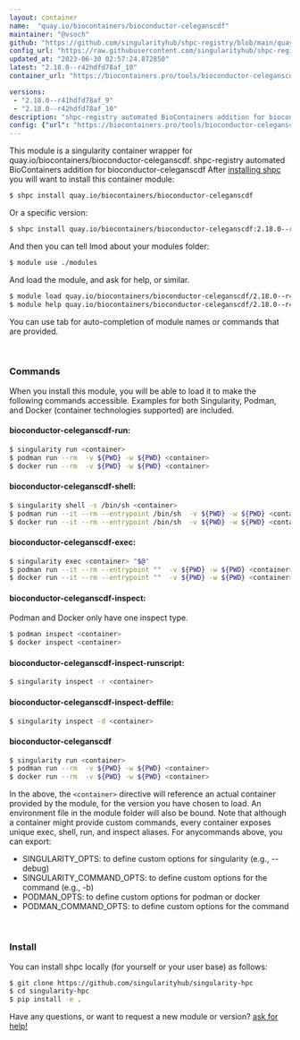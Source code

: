 ```yaml
---
layout: container
name:  "quay.io/biocontainers/bioconductor-celeganscdf"
maintainer: "@vsoch"
github: "https://github.com/singularityhub/shpc-registry/blob/main/quay.io/biocontainers/bioconductor-celeganscdf/container.yaml"
config_url: "https://raw.githubusercontent.com/singularityhub/shpc-registry/main/quay.io/biocontainers/bioconductor-celeganscdf/container.yaml"
updated_at: "2023-06-30 02:57:24.872850"
latest: "2.18.0--r42hdfd78af_10"
container_url: "https://biocontainers.pro/tools/bioconductor-celeganscdf"

versions:
 - "2.18.0--r41hdfd78af_9"
 - "2.18.0--r42hdfd78af_10"
description: "shpc-registry automated BioContainers addition for bioconductor-celeganscdf"
config: {"url": "https://biocontainers.pro/tools/bioconductor-celeganscdf", "maintainer": "@vsoch", "description": "shpc-registry automated BioContainers addition for bioconductor-celeganscdf", "latest": {"2.18.0--r42hdfd78af_10": "sha256:cb4529f9b142253281db618613f2b49cbcc9919ebacb5118c052d1a17e9a0d7e"}, "tags": {"2.18.0--r41hdfd78af_9": "sha256:850fe34fdf991fe4be6cbd4ad77972637a0de722da56179c5e4261f49d95b861", "2.18.0--r42hdfd78af_10": "sha256:cb4529f9b142253281db618613f2b49cbcc9919ebacb5118c052d1a17e9a0d7e"}, "docker": "quay.io/biocontainers/bioconductor-celeganscdf"}
---
```


This module is a singularity container wrapper for quay.io/biocontainers/bioconductor-celeganscdf.
shpc-registry automated BioContainers addition for bioconductor-celeganscdf
After [installing shpc](#install) you will want to install this container module:


```bash
$ shpc install quay.io/biocontainers/bioconductor-celeganscdf
```

Or a specific version:

```bash
$ shpc install quay.io/biocontainers/bioconductor-celeganscdf:2.18.0--r42hdfd78af_10
```

And then you can tell lmod about your modules folder:

```bash
$ module use ./modules
```

And load the module, and ask for help, or similar.

```bash
$ module load quay.io/biocontainers/bioconductor-celeganscdf/2.18.0--r42hdfd78af_10
$ module help quay.io/biocontainers/bioconductor-celeganscdf/2.18.0--r42hdfd78af_10
```

You can use tab for auto-completion of module names or commands that are provided.

<br>

### Commands

When you install this module, you will be able to load it to make the following commands accessible.
Examples for both Singularity, Podman, and Docker (container technologies supported) are included.

#### bioconductor-celeganscdf-run:

```bash
$ singularity run <container>
$ podman run --rm  -v ${PWD} -w ${PWD} <container>
$ docker run --rm  -v ${PWD} -w ${PWD} <container>
```

#### bioconductor-celeganscdf-shell:

```bash
$ singularity shell -s /bin/sh <container>
$ podman run --it --rm --entrypoint /bin/sh  -v ${PWD} -w ${PWD} <container>
$ docker run --it --rm --entrypoint /bin/sh  -v ${PWD} -w ${PWD} <container>
```

#### bioconductor-celeganscdf-exec:

```bash
$ singularity exec <container> "$@"
$ podman run --it --rm --entrypoint ""  -v ${PWD} -w ${PWD} <container> "$@"
$ docker run --it --rm --entrypoint ""  -v ${PWD} -w ${PWD} <container> "$@"
```

#### bioconductor-celeganscdf-inspect:

Podman and Docker only have one inspect type.

```bash
$ podman inspect <container>
$ docker inspect <container>
```

#### bioconductor-celeganscdf-inspect-runscript:

```bash
$ singularity inspect -r <container>
```

#### bioconductor-celeganscdf-inspect-deffile:

```bash
$ singularity inspect -d <container>
```



#### bioconductor-celeganscdf

```bash
$ singularity run <container>
$ podman run --rm  -v ${PWD} -w ${PWD} <container>
$ docker run --rm  -v ${PWD} -w ${PWD} <container>
```


In the above, the `<container>` directive will reference an actual container provided
by the module, for the version you have chosen to load. An environment file in the
module folder will also be bound. Note that although a container
might provide custom commands, every container exposes unique exec, shell, run, and
inspect aliases. For anycommands above, you can export:

 - SINGULARITY_OPTS: to define custom options for singularity (e.g., --debug)
 - SINGULARITY_COMMAND_OPTS: to define custom options for the command (e.g., -b)
 - PODMAN_OPTS: to define custom options for podman or docker
 - PODMAN_COMMAND_OPTS: to define custom options for the command

<br>

### Install

You can install shpc locally (for yourself or your user base) as follows:

```bash
$ git clone https://github.com/singularityhub/singularity-hpc
$ cd singularity-hpc
$ pip install -e .
```

Have any questions, or want to request a new module or version? [ask for help!](https://github.com/singularityhub/singularity-hpc/issues)